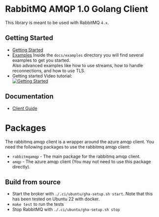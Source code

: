 # RabbitMQ AMQP 1.0 Golang Client

This library is meant to be used with RabbitMQ `4.x`.

## Getting Started

- [Getting Started](docs/examples/getting_started)
- [Examples](docs/examples)
  Inside the `docs/examples` directory you will find several examples to get you started.</br>
  Also advanced examples like how to use streams, how to handle reconnections, and how to use TLS.
- Getting started Video tutorial: </br>
[![Getting Started](https://img.youtube.com/vi/iR1JUFh3udI/0.jpg)](https://youtu.be/iR1JUFh3udI)



## Documentation

- [Client Guide](https://www.rabbitmq.com/client-libraries/amqp-client-libraries)



# Packages

The rabbitmq amqp client is a wrapper around the azure amqp client.</b>
You need the following packages to use the rabbitmq amqp client:

- `rabbitmqamqp` - The main package for the rabbitmq amqp client.
- `amqp` - The azure amqp client (You may not need to use this package directly).


## Build from source

- Start the broker with `./.ci/ubuntu/gha-setup.sh start`. Note that this has been tested on Ubuntu 22 with docker.
- `make test` to run the tests
- Stop RabbitMQ with `./.ci/ubuntu/gha-setup.sh stop`


